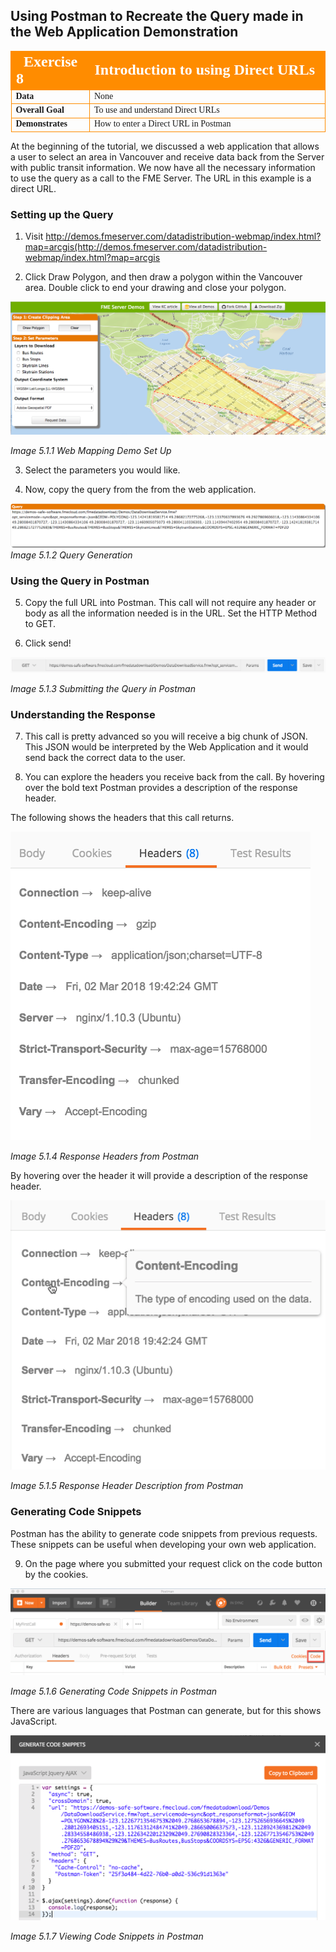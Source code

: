 ## Using Postman to Recreate the Query made in the Web Application Demonstration

<table style="border-spacing: 0px;border-collapse: collapse;font-family:serif">
<tr>
<td width=25% style="vertical-align:middle;background-color:darkorange;border: 2px solid darkorange">
<i class="fa fa-cogs fa-lg fa-pull-left fa-fw" style="color:white;padding-right: 12px;vertical-align:text-top"></i>
<span style="color:white;font-size:x-large;font-weight: bold">Exercise 8 </span>
</td>
<td style="border: 2px solid darkorange;background-color:darkorange;color:white">
<span style="color:white;font-size:x-large;font-weight: bold">Introduction to using Direct URLs</span>
</td>
</tr>

<tr>
<td style="border: 1px solid darkorange; font-weight: bold">Data</td>
<td style="border: 1px solid darkorange">None</td>
</tr>

<tr>
<td style="border: 1px solid darkorange; font-weight: bold">Overall Goal</td>
<td style="border: 1px solid darkorange"> To use and understand Direct URLs </td>
</tr>

<tr>
<td style="border: 1px solid darkorange; font-weight: bold">Demonstrates</td>
<td style="border: 1px solid darkorange"> How to enter a Direct URL in Postman </td>
</tr>


</table>


At the beginning of the tutorial, we discussed a web application that
allows a user to select an area in Vancouver and receive data back from
the Server with public transit information. We now have all the
necessary information to use the query as a call to the FME Server. The
URL in this example is a direct URL.

### Setting up the Query

1) Visit
     http://demos.fmeserver.com/datadistribution-webmap/index.html?map=arcgis(http://demos.fmeserver.com/datadistribution-webmap/index.html?map=arcgis

2) Click Draw Polygon, and then draw a polygon within the Vancouver
    area. Double click to end your drawing and close your polygon.

![](./Images/image5.1.1.WebAppSetUp.png)

*Image 5.1.1 Web Mapping Demo Set Up*

3)   Select the parameters you would like.

4)   Now, copy the query from the from the web application.


![](./Images/image5.1.2.Query.png)
*Image 5.1.2 Query Generation*

### Using the Query in Postman

5) Copy the full URL into Postman. This call will not require any
    header or body as all the information needed is in the URL. Set
    the HTTP Method to GET.

6)   Click send!

![](./Images/image5.1.3.SubmitQuery.png)

*Image 5.1.3 Submitting the Query in Postman*

###  Understanding the Response

7)   This call is pretty advanced so you will receive a big chunk of
    JSON. This JSON would be interpreted by the Web Application and it
    would send back the correct data to the user.

8)   You can explore the headers you receive back from the call. By
    hovering over the bold text Postman provides a description of the
    response header.

The following shows the headers that this call returns.

![](./Images/image5.1.4.ResponseHeadersPostman.png)

*Image 5.1.4 Response Headers from Postman*

By hovering over the header it will provide a description of the
response header.

![](./Images/image5.1.5.ResponseHeader.png)

*Image 5.1.5 Response Header Description from Postman*

### Generating Code Snippets

Postman has the ability to generate code snippets from previous
requests. These snippets can be useful when developing your own web
application.

9) On the page where you submitted your request click on the code button by
the cookies.

![](./Images/image5.1.6.CodeSnippets.png)

*Image 5.1.6 Generating Code Snippets in Postman*

There are various languages that Postman can generate, but for this
shows JavaScript.

![](./Images/image5.1.7.ViewCodeSnip.png)

*Image 5.1.7 Viewing Code Snippets in Postman*

